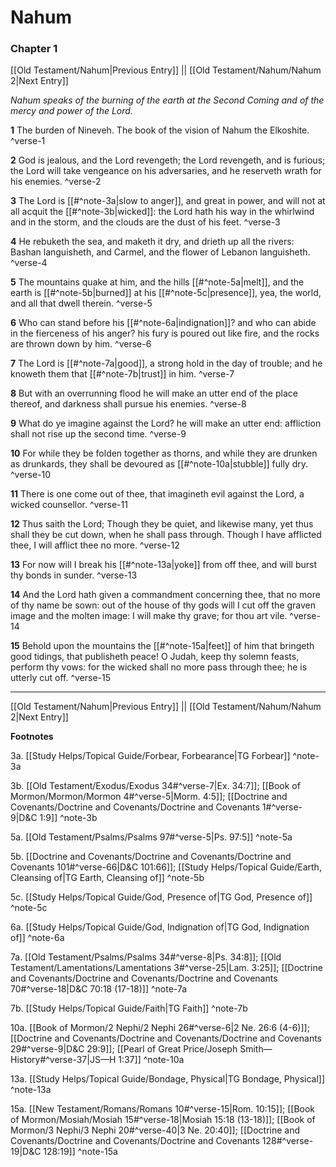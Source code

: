 # Nahum

### Chapter 1

[[Old Testament/Nahum|Previous Entry]]  ||  [[Old Testament/Nahum/Nahum 2|Next Entry]]

*Nahum speaks of the burning of the earth at the Second Coming and of the mercy and power of the Lord.*

**1**  The burden of Nineveh. The book of the vision of Nahum the Elkoshite. ^verse-1

**2**  God is jealous, and the Lord revengeth; the Lord revengeth, and is furious; the Lord will take vengeance on his adversaries, and he reserveth wrath for his enemies. ^verse-2

**3**  The Lord is [[#^note-3a|slow to anger]], and great in power, and will not at all acquit the [[#^note-3b|wicked]]: the Lord hath his way in the whirlwind and in the storm, and the clouds are the dust of his feet. ^verse-3

**4**  He rebuketh the sea, and maketh it dry, and drieth up all the rivers: Bashan languisheth, and Carmel, and the flower of Lebanon languisheth. ^verse-4

**5**  The mountains quake at him, and the hills [[#^note-5a|melt]], and the earth is [[#^note-5b|burned]] at his [[#^note-5c|presence]], yea, the world, and all that dwell therein. ^verse-5

**6**  Who can stand before his [[#^note-6a|indignation]]? and who can abide in the fierceness of his anger? his fury is poured out like fire, and the rocks are thrown down by him. ^verse-6

**7**  The Lord is [[#^note-7a|good]], a strong hold in the day of trouble; and he knoweth them that [[#^note-7b|trust]] in him. ^verse-7

**8**  But with an overrunning flood he will make an utter end of the place thereof, and darkness shall pursue his enemies. ^verse-8

**9**  What do ye imagine against the Lord? he will make an utter end: affliction shall not rise up the second time. ^verse-9

**10**  For while they be folden together as thorns, and while they are drunken as drunkards, they shall be devoured as [[#^note-10a|stubble]] fully dry. ^verse-10

**11**  There is one come out of thee, that imagineth evil against the Lord, a wicked counsellor. ^verse-11

**12**  Thus saith the Lord; Though they be quiet, and likewise many, yet thus shall they be cut down, when he shall pass through. Though I have afflicted thee, I will afflict thee no more. ^verse-12

**13**  For now will I break his [[#^note-13a|yoke]] from off thee, and will burst thy bonds in sunder. ^verse-13

**14**  And the Lord hath given a commandment concerning thee, that no more of thy name be sown: out of the house of thy gods will I cut off the graven image and the molten image: I will make thy grave; for thou art vile. ^verse-14

**15**  Behold upon the mountains the [[#^note-15a|feet]] of him that bringeth good tidings, that publisheth peace! O Judah, keep thy solemn feasts, perform thy vows: for the wicked shall no more pass through thee; he is utterly cut off. ^verse-15


---
[[Old Testament/Nahum|Previous Entry]]  ||  [[Old Testament/Nahum/Nahum 2|Next Entry]]


**Footnotes**


3a. [[Study Helps/Topical Guide/Forbear, Forbearance|TG Forbear]] ^note-3a

3b. [[Old Testament/Exodus/Exodus 34#^verse-7|Ex. 34:7]]; [[Book of Mormon/Mormon/Mormon 4#^verse-5|Morm. 4:5]]; [[Doctrine and Covenants/Doctrine and Covenants/Doctrine and Covenants 1#^verse-9|D&C 1:9]] ^note-3b

5a. [[Old Testament/Psalms/Psalms 97#^verse-5|Ps. 97:5]] ^note-5a

5b. [[Doctrine and Covenants/Doctrine and Covenants/Doctrine and Covenants 101#^verse-66|D&C 101:66]]; [[Study Helps/Topical Guide/Earth, Cleansing of|TG Earth, Cleansing of]] ^note-5b

5c. [[Study Helps/Topical Guide/God, Presence of|TG God, Presence of]] ^note-5c

6a. [[Study Helps/Topical Guide/God, Indignation of|TG God, Indignation of]] ^note-6a

7a. [[Old Testament/Psalms/Psalms 34#^verse-8|Ps. 34:8]]; [[Old Testament/Lamentations/Lamentations 3#^verse-25|Lam. 3:25]]; [[Doctrine and Covenants/Doctrine and Covenants/Doctrine and Covenants 70#^verse-18|D&C 70:18 (17-18)]] ^note-7a

7b. [[Study Helps/Topical Guide/Faith|TG Faith]] ^note-7b

10a. [[Book of Mormon/2 Nephi/2 Nephi 26#^verse-6|2 Ne. 26:6 (4-6)]]; [[Doctrine and Covenants/Doctrine and Covenants/Doctrine and Covenants 29#^verse-9|D&C 29:9]]; [[Pearl of Great Price/Joseph Smith—History#^verse-37|JS—H 1:37]] ^note-10a

13a. [[Study Helps/Topical Guide/Bondage, Physical|TG Bondage, Physical]] ^note-13a

15a. [[New Testament/Romans/Romans 10#^verse-15|Rom. 10:15]]; [[Book of Mormon/Mosiah/Mosiah 15#^verse-18|Mosiah 15:18 (13-18)]]; [[Book of Mormon/3 Nephi/3 Nephi 20#^verse-40|3 Ne. 20:40]]; [[Doctrine and Covenants/Doctrine and Covenants/Doctrine and Covenants 128#^verse-19|D&C 128:19]] ^note-15a